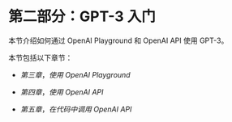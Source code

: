 # 第二部分：GPT-3 入门

本节介绍如何通过 OpenAI Playground 和 OpenAI API 使用 GPT-3。

本节包括以下章节：

+   *第三章*，*使用 OpenAI Playground*

+   *第四章*，*使用 OpenAI API*

+   *第五章*，*在代码中调用 OpenAI API*
